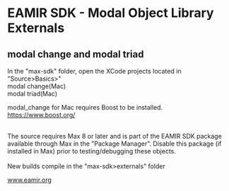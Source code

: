 # EAMIR SDK - Modal Object Library Externals
## modal change and modal triad
In the "max-sdk" folder, open the XCode projects located in "Source>Basics>"<br>
modal change(Mac)<br>
modal triad(Mac)<br>

modal_change for Mac requires Boost to be installed. https://www.boost.org/<br><br>

The source requires Max 8 or later and is part of the EAMIR SDK package available through Max in the "Package Manager". Disable this package (if installed in Max) prior to testing/debugging these objects. <br>
<br>
New builds compile in the "max-sdk>externals" folder<br>

www.eamir.org 
